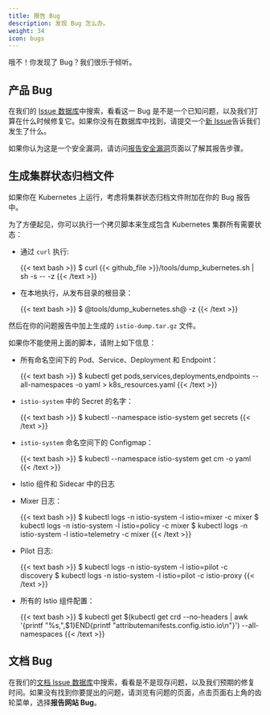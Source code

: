 ```yaml
---
title: 报告 Bug
description: 发现 Bug 怎么办。
weight: 34
icon: bugs
---
```


哦不！你发现了 Bug？我们很乐于倾听。

## 产品 Bug

在我们的 [Issue 数据库](https://github.com/istio/istio/issues/)中搜索，看看这一 Bug 是不是一个已知问题，以及我们打算在什么时候修复它。如果你没有在数据库中找到，请提交一个[新 Issue](https://github.com/istio/istio/issues/new/choose)告诉我们发生了什么。

如果你认为这是一个安全漏洞，请访问[报告安全漏洞](/about/security-vulnerabilities/)页面以了解其报告步骤。

## 生成集群状态归档文件

如果你在 Kubernetes 上运行，考虑将集群状态归档文件附加在你的 Bug 报告中。

为了方便起见，你可以执行一个拷贝脚本来生成包含 Kubernetes 集群所有需要状态：

* 通过 `curl` 执行:

    {{< text bash >}}
    $ curl {{< github_file >}}/tools/dump_kubernetes.sh | sh -s -- -z
    {{< /text >}}

* 在本地执行，从发布目录的根目录：

    {{< text bash >}}
    $ @tools/dump_kubernetes.sh@ -z
    {{< /text >}}

然后在你的问题报告中加上生成的 `istio-dump.tar.gz` 文件。

如果你不能使用上面的脚本，请附上如下信息：

* 所有命名空间下的 Pod、Service、Deployment 和 Endpoint：

    {{< text bash >}}
    $ kubectl get pods,services,deployments,endpoints --all-namespaces -o yaml > k8s_resources.yaml
    {{< /text >}}

* `istio-system` 中的 Secret 的名字：

    {{< text bash >}}
    $ kubectl --namespace istio-system get secrets
    {{< /text >}}

* `istio-system` 命名空间下的 Configmap：

    {{< text bash >}}
    $ kubectl --namespace istio-system get cm -o yaml
    {{< /text >}}

* Istio 组件和 Sidecar 中的日志

* Mixer 日志：

    {{< text bash >}}
    $ kubectl logs -n istio-system -l istio=mixer -c mixer
    $ kubectl logs -n istio-system -l istio=policy -c mixer
    $ kubectl logs -n istio-system -l istio=telemetry -c mixer
    {{< /text >}}

* Pilot 日志:

    {{< text bash >}}
    $ kubectl logs -n istio-system -l istio=pilot -c discovery
    $ kubectl logs -n istio-system -l istio=pilot -c istio-proxy
    {{< /text >}}

* 所有的 Istio 组件配置：

    {{< text bash >}}
    $ kubectl get $(kubectl get crd  --no-headers | awk '{printf "%s,",$1}END{printf "attributemanifests.config.istio.io\n"}') --all-namespaces
    {{< /text >}}

## 文档 Bug

在我们的[文档 Issue 数据库](https://github.com/istio/istio.io/issues/)中搜索，看看是不是现存问题，以及我们预期的修复时间。如果没有找到你要提出的问题，请浏览有问题的页面，点击页面右上角的齿轮菜单，选择**报告网站 Bug**。